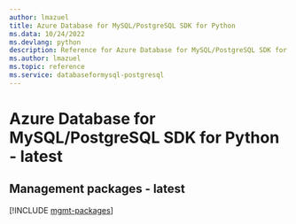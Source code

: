 ```yaml
---
author: lmazuel
title: Azure Database for MySQL/PostgreSQL SDK for Python
ms.data: 10/24/2022
ms.devlang: python
description: Reference for Azure Database for MySQL/PostgreSQL SDK for Python
ms.author: lmazuel
ms.topic: reference
ms.service: databaseformysql-postgresql
---
```

# Azure Database for MySQL/PostgreSQL SDK for Python - latest

## Management packages - latest
[!INCLUDE [mgmt-packages](database-for-mysql-postgresql-mgmt-index.md)]